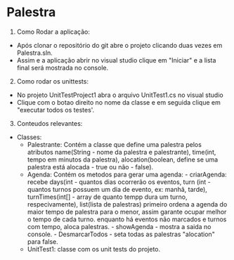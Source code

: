 # Palestra

1) Como Rodar a aplicação:
  - Após clonar o repositório do git abre o projeto clicando duas vezes em Palestra.sln.
  - Assim e a aplicação abrir no visual studio clique em "Iniciar" e a lista final será mostrada no console.
  
2) Como rodar os unittests:
  - No projeto UnitTestProject1 abra o arquivo UnitTest1.cs no visual studio
  - Clique com o botao direito no nome da classe e em seguida clique em "executar todos os testes'.
  
3) Conteudos relevantes:
  - Classes:
      - Palestrante: Contém a classe que define uma palestra pelos atributos name(String - nome da palestra e palestrante),
          time(int, tempo em minutos da palestra), alocation(boolean, define se uma palestra está alocada - true ou não - false).
      - Agenda: Contém os metodos para gerar uma agenda:
            - criarAgenda: recebe days(int - quantos dias ocorrerão os eventos, turn (int - quantos turnos possuem um dia de evento,
            ex: manhã, tarde), turnTimes(int[] - array de quanto tempp dura um turno, respecivamente), list(lista de palestras)
            primeiro ordena a agenda do maior tempo de palestra para o menor, assim garante ocupar melhor o tempo de cada turno.
            enquanto há eventos não marcados e turnos com tempo, aloca palestras.
            - showAgenda - mostra a saida no console.
            - DesmarcarTodos - seta todas as palestras "alocation" para false.
       - UnitTest1: classe com os unit tests do projeto.
